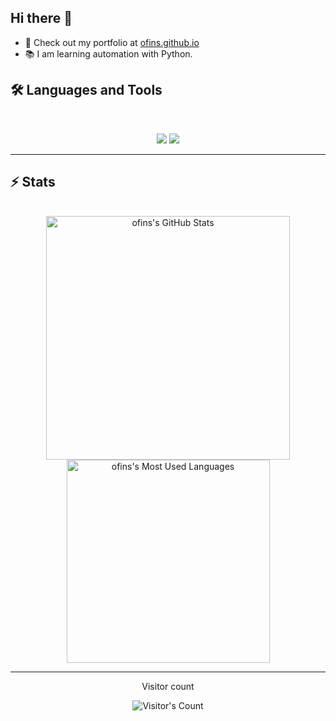 ## Hi there 👋

<!-- 
<h1 align="center">
    <img src="https://readme-typing-svg.herokuapp.com/?font=Inter&size=48&center=true&vCenter=true&width=500&height=70&color=4493F8&duration=4000&lines=Hi+There!+👋;+I'm+ofins!;" />
</h1> 
-->
<ul>
    <li>📂 Check out my portfolio at <a href="https://ofins.github.io">ofins.github.io</a></li>
    <li>📚 I am learning automation with Python.</li>
</ul>

## 🛠️ Languages and Tools

<br>

<p align="center">
  <img src="https://skillicons.dev/icons?i=nodejs,react,nextjs,vue,redux,figma,html,css,sass,tailwind,vite" />
  <img src="https://skillicons.dev/icons?i=js,ts,py,git,postman,mongodb,postgres,mysql,aws" />
</p>

<hr>

## ⚡️ Stats

<br>

<div align=center>
  <img width=390 src="https://github-readme-stats.vercel.app/api?username=ofins&theme=transparent&count_private=true&show_icons=true&rank_icon=github&locale=en" alt="ofins's GitHub Stats" />
<!--   <img width=390 src="https://github-readme-streak-stats.herokuapp.com/?user=ofins&theme=transparent&count_private=true&border_radius=10&locale=en" alt="ofins's" /> -->
  <img width=325 src="https://github-readme-stats.vercel.app/api/top-langs?username=ofins&theme=transparent&layout=donut&hide=css&langs_count=8&border_radius=10&show_icons=true&locale=en" alt="ofins's Most Used Languages" />
</div>

<hr>

<div align="center"> 
  <p>Visitor count</p>
  <img src="https://profile-counter.glitch.me/{USERNAME}/count.svg" alt="Visitor's Count" />
</div>

